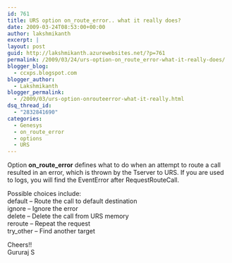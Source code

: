```yaml
---
id: 761
title: URS option on_route_error.. what it really does?
date: 2009-03-24T08:53:00+00:00
author: lakshmikanth
excerpt: |
layout: post
guid: http://lakshmikanth.azurewebsites.net/?p=761
permalink: /2009/03/24/urs-option-on_route_error-what-it-really-does/
blogger_blog:
  - ccxps.blogspot.com
blogger_author:
  - Lakshmikanth
blogger_permalink:
  - /2009/03/urs-option-onrouteerror-what-it-really.html
dsq_thread_id:
  - "2832841690"
categories:
  - Genesys
  - on_route_error
  - options
  - URS
---
```

Option **on\_route\_error** defines what to do when an attempt to route a call resulted in an error, which is thrown by the Tserver to URS. If you are used to logs, you will find the EventError after RequestRouteCall. 

Possible choices include:  
default – Route the call to default destination  
ignore – Ignore the error  
delete – Delete the call from URS memory  
reroute – Repeat the request  
try_other – Find another target

Cheers!!  
Gururaj S